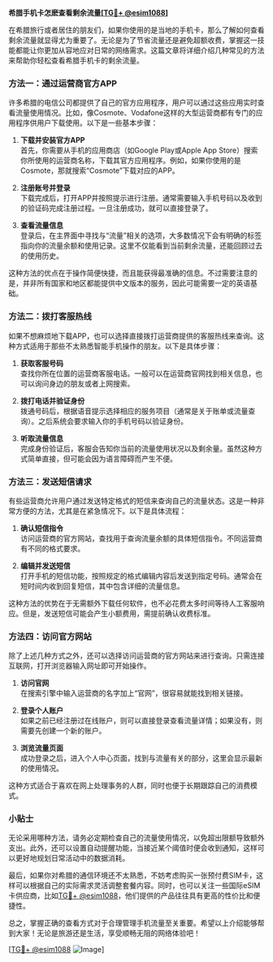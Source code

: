 **希腊手机卡怎麽查看剩余流量[[TG💪+ @esim1088](https://t.me/s/esim1088)]**

在希腊旅行或者居住的朋友们，如果你使用的是当地的手机卡，那么了解如何查看剩余流量就显得尤为重要了。无论是为了节省流量还是避免超额收费，掌握这一技能都能让你更加从容地应对日常的网络需求。这篇文章将详细介绍几种常见的方法来帮助你轻松查看希腊手机卡的剩余流量。

### 方法一：通过运营商官方APP

许多希腊的电信公司都提供了自己的官方应用程序，用户可以通过这些应用实时查看流量使用情况。比如，像Cosmote、Vodafone这样的大型运营商都有专门的应用程序供用户下载使用。以下是一些基本步骤：

1. **下载并安装官方APP**  
   首先，你需要从手机的应用商店（如Google Play或Apple App Store）搜索你所使用的运营商名称，下载其官方应用程序。例如，如果你使用的是Cosmote，那就搜索“Cosmote”下载对应的APP。

2. **注册账号并登录**  
   下载完成后，打开APP并按照提示进行注册。通常需要输入手机号码以及收到的验证码完成注册过程。一旦注册成功，就可以直接登录了。

3. **查看流量信息**  
   登录后，在主界面中寻找与“流量”相关的选项，大多数情况下会有明确的标签指向你的流量余额和使用记录。这里不仅能看到当前剩余流量，还能回顾过去的使用历史。

这种方法的优点在于操作简便快捷，而且能获得最准确的信息。不过需要注意的是，并非所有国家和地区都能提供中文版本的服务，因此可能需要一定的英语基础。

### 方法二：拨打客服热线

如果不想麻烦地下载APP，也可以选择直接拨打运营商提供的客服热线来查询。这种方式适用于那些不太熟悉智能手机操作的朋友。以下是具体步骤：

1. **获取客服号码**  
   查找你所在位置的运营商客服电话。一般可以在运营商官网找到相关信息，也可以询问身边的朋友或者上网搜索。

2. **拨打电话并验证身份**  
   拨通号码后，根据语音提示选择相应的服务项目（通常是关于账单或流量查询）。之后系统会要求输入你的手机号码以验证身份。

3. **听取流量信息**  
   完成身份验证后，客服会告知你当前的流量使用状况以及剩余量。虽然这种方式简单直接，但可能会因为语言障碍而产生不便。

### 方法三：发送短信请求

有些运营商允许用户通过发送特定格式的短信来查询自己的流量状态。这是一种非常方便的方法，尤其是在紧急情况下。以下是具体流程：

1. **确认短信指令**  
   访问运营商的官方网站，查找用于查询流量余额的具体短信指令。不同运营商有不同的格式要求。

2. **编辑并发送短信**  
   打开手机的短信功能，按照规定的格式编辑内容后发送到指定号码。通常会在短时间内收到回复短信，其中包含详细的流量信息。

这种方法的优势在于无需额外下载任何软件，也不必花费太多时间等待人工客服响应。但是，发送短信可能会产生小额费用，需提前确认收费标准。

### 方法四：访问官方网站

除了上述几种方式之外，还可以选择访问运营商的官方网站来进行查询。只需连接互联网，打开浏览器输入网址即可开始操作。

1. **访问官网**  
   在搜索引擎中输入运营商的名字加上“官网”，很容易就能找到相关链接。

2. **登录个人账户**  
   如果之前已经注册过在线账户，则可以直接登录查看流量详情；如果没有，则需要先创建一个新的账户。

3. **浏览流量页面**  
   成功登录之后，进入个人中心页面，找到与流量有关的部分，这里会显示最新的使用情况。

这种方式适合于喜欢在网上处理事务的人群，同时也便于长期跟踪自己的消费模式。

### 小贴士

无论采用哪种方法，请务必定期检查自己的流量使用情况，以免超出限额导致额外支出。此外，还可以设置自动提醒功能，当接近某个阈值时便会收到通知，这样可以更好地规划日常活动中的数据消耗。

最后，如果你对希腊的通信环境还不太熟悉，不妨考虑购买一张预付费SIM卡，这样可以根据自己的实际需求灵活调整套餐内容。同时，也可以关注一些国际eSIM卡供应商，比如[TG💪+ @esim1088](https://t.me/s/esim1088)，他们提供的产品往往具有更高的性价比和便捷性。

总之，掌握正确的查看方式对于合理管理手机流量至关重要。希望以上介绍能够帮到大家！无论是旅游还是生活，享受顺畅无阻的网络体验吧！

[[TG💪+ @esim1088](https://t.me/s/esim1088) ![Image](https://i.postimg.cc/4NQfJmqS/Snipaste-2025-05-13-00-14-12.png)]